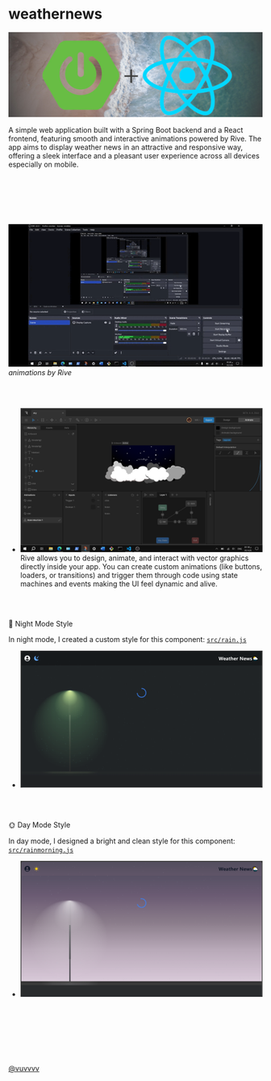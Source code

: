 # weathernews

![img](img/1.jpg)

A simple web application built with a Spring Boot backend and a React frontend, featuring smooth and interactive animations powered by Rive.
The app aims to display weather news in an attractive and responsive way, offering a sleek interface and a pleasant user experience across all devices especially on mobile.

<br><br>

<br><br>

![لقطة شاشة ](img/4.gif)
_animations by Rive_

<br><br>

- ![img](img/3.png)
  Rive allows you to design, animate, and interact with vector graphics directly inside your app.
  You can create custom animations (like buttons, loaders, or transitions) and trigger them through code using state machines and events making the UI feel dynamic and alive.

<br><br>

🌙 Night Mode Style

In night mode, I created a custom style for this component:
[`src/rain.js`](src/rain.js)

- ![img](img/5.png)

<br><br>

🌞 Day Mode Style

In day mode, I designed a bright and clean style for this component:
[`src/rainmorning.js`](src/rainmorning.js)

- ![img](img/6.png)

<br><br>
<br><br>
<br><br>

[@vuvvvv](https://github.com/vuvvvv)
